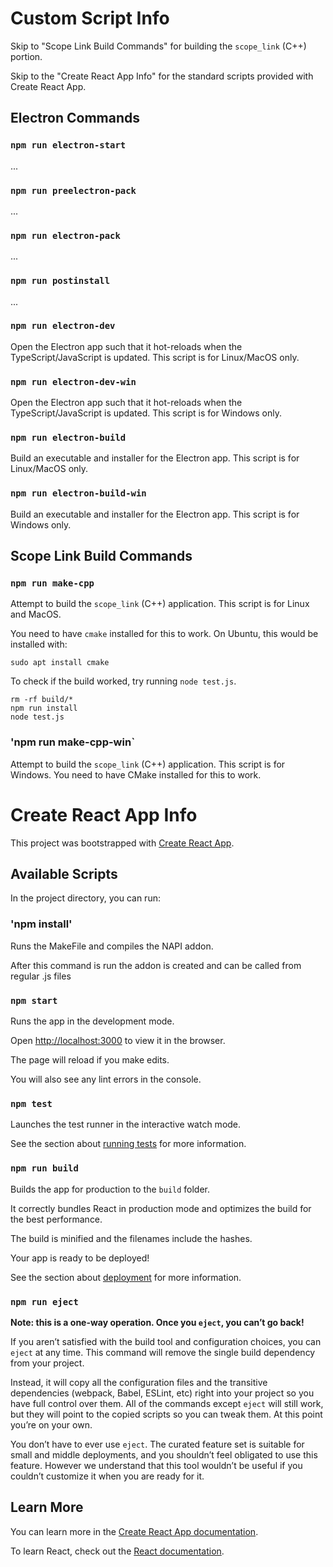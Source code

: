 # Custom Script Info

Skip to "Scope Link Build Commands" for building the `scope_link` (C++) portion.

Skip to the "Create React App Info" for the standard scripts provided with Create React App.

## Electron Commands

### `npm run electron-start`

...

### `npm run preelectron-pack`

...

### `npm run electron-pack`

...

### `npm run postinstall`

...

### `npm run electron-dev`

Open the Electron app such that it hot-reloads when the TypeScript/JavaScript is updated. This script is for Linux/MacOS only.

### `npm run electron-dev-win`

Open the Electron app such that it hot-reloads when the TypeScript/JavaScript is updated. This script is for Windows only.

### `npm run electron-build`

Build an executable and installer for the Electron app. This script is for Linux/MacOS only.

### `npm run electron-build-win`

Build an executable and installer for the Electron app. This script is for Windows only.

## Scope Link Build Commands

### `npm run make-cpp`

Attempt to build the `scope_link` (C++) application. This script is for Linux and MacOS.

You need to have `cmake` installed for this to work. On Ubuntu, this would be installed with:

```
sudo apt install cmake
```

To check if the build worked, try running `node test.js`.

```
rm -rf build/*
npm run install
node test.js
```

### 'npm run make-cpp-win`

Attempt to build the `scope_link` (C++) application. This script is for Windows. You need to have CMake installed for this to work.

# Create React App Info

This project was bootstrapped with [Create React App](https://github.com/facebook/create-react-app).

## Available Scripts

In the project directory, you can run:

### 'npm install'

Runs the MakeFile and compiles the NAPI addon.

After this command is run the addon is created and can be called from regular .js files

### `npm start`

Runs the app in the development mode.

Open [http://localhost:3000](http://localhost:3000) to view it in the browser.

The page will reload if you make edits.

You will also see any lint errors in the console.

### `npm test`

Launches the test runner in the interactive watch mode.

See the section about [running tests](https://facebook.github.io/create-react-app/docs/running-tests) for more information.

### `npm run build`

Builds the app for production to the `build` folder.

It correctly bundles React in production mode and optimizes the build for the best performance.

The build is minified and the filenames include the hashes.

Your app is ready to be deployed!

See the section about [deployment](https://facebook.github.io/create-react-app/docs/deployment) for more information.

### `npm run eject`

**Note: this is a one-way operation. Once you `eject`, you can’t go back!**

If you aren’t satisfied with the build tool and configuration choices, you can `eject` at any time. This command will remove the single build dependency from your project.

Instead, it will copy all the configuration files and the transitive dependencies (webpack, Babel, ESLint, etc) right into your project so you have full control over them. All of the commands except `eject` will still work, but they will point to the copied scripts so you can tweak them. At this point you’re on your own.

You don’t have to ever use `eject`. The curated feature set is suitable for small and middle deployments, and you shouldn’t feel obligated to use this feature. However we understand that this tool wouldn’t be useful if you couldn’t customize it when you are ready for it.

## Learn More

You can learn more in the [Create React App documentation](https://facebook.github.io/create-react-app/docs/getting-started).

To learn React, check out the [React documentation](https://reactjs.org/).
